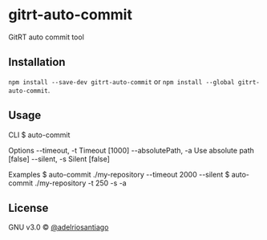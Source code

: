 # gitrt-auto-commit
GitRT auto commit tool

## Installation

`npm install --save-dev gitrt-auto-commit` or `npm install --global gitrt-auto-commit`.

## Usage

CLI
    $ auto-commit <repo-path>

Options
    --timeout, -t Timeout [1000]
    --absolutePath, -a Use absolute path [false]
    --silent, -s Silent [false]

Examples
    $ auto-commit ./my-repository --timeout 2000 --silent
    $ auto-commit ./my-repository -t 250 -s -a

## License

GNU v3.0 © [@adelriosantiago](https://twitter.com/adelriosantiago)